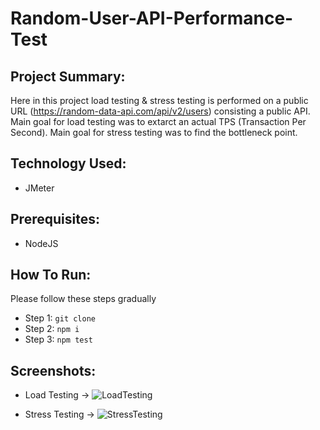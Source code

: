 # Random-User-API-Performance-Test


## Project Summary:
Here in this project load testing & stress testing is performed on a public URL (https://random-data-api.com/api/v2/users) consisting a public API.
Main goal for load testing was to extarct an actual TPS (Transaction Per Second).
Main goal for stress testing was to find the bottleneck point.


## Technology Used:
- JMeter


## Prerequisites:
- NodeJS


## How To Run:
Please follow these steps gradually
- Step 1: ``` git clone ```
- Step 2: ``` npm i ```
- Step 3: ``` npm test ```


## Screenshots:
- Load Testing ->
![LoadTesting](https://github.com/NzSakib017/Random-User-API-Performance-Test/assets/134344378/ce39a76e-fee8-48a8-bccd-ea8139a4b22d)

- Stress Testing ->
![StressTesting](https://github.com/NzSakib017/Random-User-API-Performance-Test/assets/134344378/dffd2256-a0e4-4d39-bb50-0d7d82d90f95)



